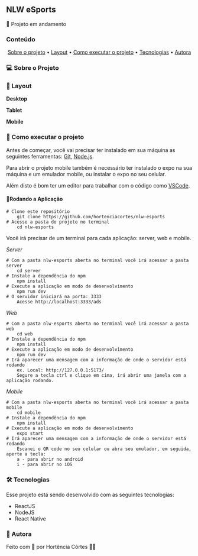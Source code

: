 
## NLW eSports

🚧 Projeto em andamento

### Conteúdo

<p align="center">  
	<a href="#sobre-projeto">Sobre o projeto</a> •
	<a href="#layout">Layout</a> • 
	<a href="#executar-projeto">Como executar o projeto</a> • 
	<a href="#tecnologias">Tecnologias</a> • 
	<a href="#autora">Autora</a>  
</p>

### 💻 Sobre o Projeto<a id="sobre-projeto"></a>

    
### 🎨  Layout <a id="layout"></a>
    
**Desktop**

**Tablet**

**Mobile**

 ### 🚀  Como executar o projeto <a id="executar-projeto"></a>

Antes de começar, você vai precisar ter instalado em sua máquina as seguintes ferramentas:  [Git](https://git-scm.com/),  [Node.js](https://nodejs.org/pt-br/).

Para abrir o projeto mobile também é necessário ter instalado o expo na sua máquina e um emulador mobile, ou instalar o expo no seu celular.

Além disto é bom ter um editor para trabalhar com o código como  [VSCode](https://code.visualstudio.com/).


#### 🎲Rodando a Aplicação

	# Clone este repositório
		git clone https://github.com/hortenciacortes/nlw-esports
	# Acesse a pasta do projeto no terminal
		cd nlw-esports

Você irá precisar de um terminal para cada aplicação: server, web e mobile.

*Server*

	# Com a pasta nlw-esports aberta no terminal você irá acessar a pasta server
		cd server
	# Instale a dependência do npm
		npm install
	# Execute a aplicação em modo de desenvolvimento
		npm run dev
	# O servidor iniciará na porta: 3333
		Acesse http://localhost:3333/ads

*Web*

	# Com a pasta nlw-esports aberta no terminal você irá acessar a pasta web
		cd web
	# Instale a dependência do npm
		npm install
	# Execute a aplicação em modo de desenvolvimento
		npm run dev 
	# Irá aparecer uma mensagem com a informação de onde o servidor está rodando
		ex. Local: http://127.0.0.1:5173/
		Segure a tecla ctrl e clique em cima, irá abrir uma janela com a aplicação rodando.

*Mobile*

	# Com a pasta nlw-esports aberta no terminal você irá acessar a pasta mobile
		cd mobile
	# Instale a dependência do npm
		npm install
	# Execute a aplicação em modo de desenvolvimento
		expo start 
	# Irá aparecer uma mensagem com a informação de onde o servidor está rodando
		Escanei o QR code no seu celular ou abra seu emulador, em seguida, aperte a tecla:
		a - para abrir no android
		i - para abrir no iOS
### 🛠 Tecnologias <a id="tecnologias"></a>

Esse projeto está sendo desenvolvido com as seguintes tecnologias:

- ReactJS
- NodeJS
- React Native

### 👧 Autora <a id="autora"></a>

Feito com 💖 por Hortência Côrtes 👩‍💻 
